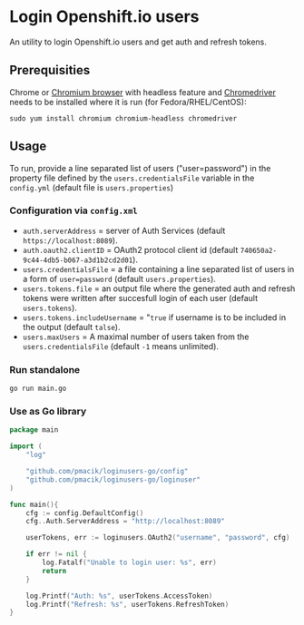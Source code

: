 # Login Openshift.io users

An utility to login Openshift.io users and get auth and refresh tokens.

## Prerequisities

Chrome or [Chromium browser](https://www.chromium.org/Home) with headless feature and [Chromedriver](https://sites.google.com/a/chromium.org/chromedriver/) needs to be installed where it is run (for Fedora/RHEL/CentOS):

```shell
sudo yum install chromium chromium-headless chromedriver
```

## Usage

To run, provide a line separated list of users ("user=password") in the property file defined by the `users.credentialsFile` variable in the `config.yml` (default file is `users.properties`)

### Configuration via `config.xml`

* `auth.serverAddress` = server of Auth Services (default `https://localhost:8089`).
* `auth.oauth2.clientID` = OAuth2 protocol client id (default `740650a2-9c44-4db5-b067-a3d1b2cd2d01`).
* `users.credentialsFile` = a file containing a line separated list of users in a form of `user=password` (default `users.properties`).
* `users.tokens.file` = an output file where the generated auth and refresh tokens were written after succesfull login of each user (default `users.tokens`).
* `users.tokens.includeUsername` = "`true` if username is to be included in the output (default `talse`).
* `users.maxUsers` = A maximal number of users taken from the `users.credentialsFile` (default `-1` means unlimited).

### Run standalone

```shell
go run main.go
```

### Use as Go library

```go
package main

import (
    "log"

    "github.com/pmacik/loginusers-go/config"
    "github.com/pmacik/loginusers-go/loginuser"
)

func main(){
    cfg := config.DefaultConfig()
    cfg..Auth.ServerAddress = "http://localhost:8089"

    userTokens, err := loginusers.OAuth2("username", "password", cfg)

    if err != nil {
        log.Fatalf("Unable to login user: %s", err)
        return
    }

    log.Printf("Auth: %s", userTokens.AccessToken)
    log.Printf("Refresh: %s", userTokens.RefreshToken)
}
```